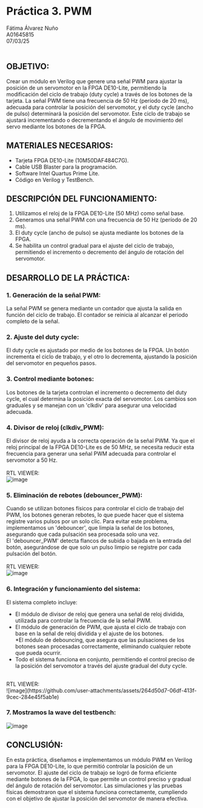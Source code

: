 # Práctica 3. PWM
Fátima Álvarez Nuño <br/>
A01645815 <br/>
07/03/25 <br/>
<br/>

## OBJETIVO: <br/>
Crear un módulo en Verilog que genere una señal PWM para ajustar la posición de un servomotor en la FPGA DE10-Lite, permitiendo la modificación del ciclo de trabajo (duty cycle) a través de los botones de la tarjeta. La señal PWM tiene una frecuencia de 50 Hz (período de 20 ms), adecuada para controlar la posición del servomotor, y el duty cycle (ancho de pulso) determinará la posición del servomotor. Este ciclo de trabajo se ajustará incrementando o decrementando el ángulo de movimiento del servo mediante los botones de la FPGA.

## MATERIALES NECESARIOS: <br/>
* Tarjeta FPGA DE10-Lite (10M50DAF484C7G). <br/>
* Cable USB Blaster para la programación. <br/>
* Software Intel Quartus Prime Lite. <br/>
* Código en Verilog y TestBench. <br/>

## DESCRIPCIÓN DEL FUNCIONAMIENTO: <br/>
1. Utilizamos el reloj de la FPGA DE10-Lite (50 MHz) como señal base. <br/>
2. Generamos una señal PWM con una frecuencia de 50 Hz (período de 20 ms). <br/>
3. El duty cycle (ancho de pulso) se ajusta mediante los botones de la FPGA. <br/>
4. Se habilita un control gradual para el ajuste del ciclo de trabajo, permitiendo el incremento o decremento del ángulo de rotación del servomotor. <br/>

## DESARROLLO DE LA PRÁCTICA: <br/>
### 1. Generación de la señal PWM: <br/>
La señal PWM se genera mediante un contador que ajusta la salida en función del ciclo de trabajo. El contador se reinicia al alcanzar el periodo completo de la señal. <br/>

### 2. Ajuste del duty cycle: <br/>
El duty cycle es ajustado por medio de los botones de la FPGA. Un botón incrementa el ciclo de trabajo, y el otro lo decrementa, ajustando la posición del servomotor en pequeños pasos. <br/>

### 3. Control mediante botones: <br/>
Los botones de la tarjeta controlan el incremento o decremento del duty cycle, el cual determina la posición exacta del servomotor. Los cambios son graduales y se manejan con un 'clkdiv' para asegurar una velocidad adecuada. <br/>

### 4. Divisor de reloj (clkdiv_PWM): <br/>
El divisor de reloj ayuda a la correcta operación de la señal PWM. Ya que el reloj principal de la FPGA DE10-Lite es de 50 MHz, se necesita reducir esta frecuencia para generar una señal PWM adecuada para controlar el servomotor a 50 Hz. <br/>
<br/>
RTL VIEWER: <br/>
![image](https://github.com/user-attachments/assets/ba6fb8ac-910a-4b90-90cd-c9f9527ccf19)
<br/>

### 5. Eliminación de rebotes (debouncer_PWM): <br/>
Cuando se utilizan botones físicos para controlar el ciclo de trabajo del PWM, los botones generan rebotes, lo que puede hacer que el sistema registre varios pulsos por un solo clic. Para evitar este problema, implementamos un 'debouncer', que limpia la señal de los botones, asegurando que cada pulsación sea procesada solo una vez. <br/> El 'debouncer_PWM' detecta flancos de subida o bajada en la entrada del botón, asegurándose de que solo un pulso limpio se registre por cada pulsación del botón. <br/>
<br/>
RTL VIEWER: <br/>
![image](https://github.com/user-attachments/assets/010d8949-7761-46f6-a614-433307906b71)
<br/>

### 6. Integración y funcionamiento del sistema: <br/>
El sistema completo incluye: <br/>
* El módulo de divisor de reloj que genera una señal de reloj dividida, utilizada para controlar la frecuencia de la señal PWM. <br/>
* El módulo de generación de PWM, que ajusta el ciclo de trabajo con base en la señal de reloj dividida y el ajuste de los botones. <br/>
*El módulo de debouncing, que asegura que las pulsaciones de los botones sean procesadas correctamente, eliminando cualquier rebote que pueda ocurrir. <br/>
* Todo el sistema funciona en conjunto, permitiendo el control preciso de la posición del servomotor a través del ajuste gradual del duty cycle. <br/>
<br/>
RTL VIEWER: <br/>
![image](https://github.com/user-attachments/assets/264d50d7-06df-413f-9cec-284e45f5ab1e)
<br/>

### 7. Mostramos la wave del testbench: <br/>
![image](https://github.com/user-attachments/assets/08e5db8f-cc9e-455d-8328-699e6981bde0)
<br/>


## CONCLUSIÓN: <br/>
En esta práctica, diseñamos e implementamos un módulo PWM en Verilog para la FPGA DE10-Lite, lo que permitió controlar la posición de un servomotor. El ajuste del ciclo de trabajo se logró de forma eficiente mediante botones de la FPGA, lo que permite un control preciso y gradual del ángulo de rotación del servomotor. Las simulaciones y las pruebas físicas demostraron que el sistema funciona correctamente, cumpliendo con el objetivo de ajustar la posición del servomotor de manera efectiva.

